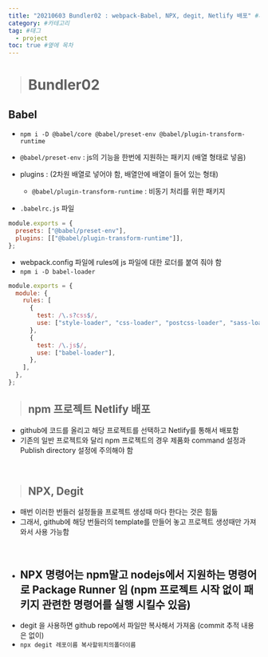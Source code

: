 ```yaml
---
title: "20210603 Bundler02 : webpack-Babel, NPX, degit, Netlify 배포" #제목
category: #카테고리
tag: #태그
  - project
toc: true #옆에 목차
---
```


> # Bundler02

## Babel

- `npm i -D @babel/core @babel/preset-env @babel/plugin-transform-runtime`
- `@babel/preset-env` : js의 기능을 한번에 지원하는 패키지 (배열 형태로 넣음)
- plugins : (2차원 배열로 넣어야 함, 배열안에 배열이 들어 있는 형태)

  - `@babel/plugin-transform-runtime` : 비동기 처리를 위한 패키지

- `.babelrc.js` 파일

```js
module.exports = {
  presets: ["@babel/preset-env"],
  plugins: [["@babel/plugin-transform-runtime"]],
};
```

- webpack.config 파일에 rules에 js 파일에 대한 로더를 붙여 줘야 함
- `npm i -D babel-loader`

```js
module.exports = {
  module: {
    rules: [
      {
        test: /\.s?css$/,
        use: ["style-loader", "css-loader", "postcss-loader", "sass-loader"],
      },
      {
        test: /\.js$/,
        use: ["babel-loader"],
      },
    ],
  },
};
```

> ## npm 프로젝트 Netlify 배포

- github에 코드를 올리고 해당 프로젝트를 선택하고 Netlify를 통해서 배포함
- 기존의 일반 프로젝트와 달리 npm 프로젝트의 경우 제품화 command 설정과 Publish directory 설정에 주의해야 함

<br/>

> ## NPX, Degit

- 매번 이러한 번들러 설정들을 프로젝트 생성때 마다 한다는 것은 힘듦
- 그래서, github에 해당 번들러의 template를 만들어 놓고 프로젝트 생성때만 가져와서 사용 가능함

<br/>

- ## NPX 명령어는 npm말고 nodejs에서 지원하는 명령어로 Package Runner 임 (npm 프로젝트 시작 없이 패키지 관련한 명령어를 실행 시킬수 있음)
- degit 을 사용하면 github repo에서 파일만 복사해서 가져옴 (commit 추적 내용은 없이)
- `npx degit 레포이름 복사할위치의폴더이름`
